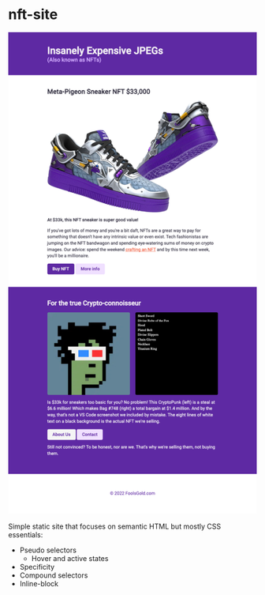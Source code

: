 # nft-site

![nft-site-screenshot](./images/nft-site-screenshot.png)

Simple static site that focuses on semantic HTML but mostly CSS essentials:

- Pseudo selectors
  - Hover and active states
- Specificity
- Compound selectors
- Inline-block
